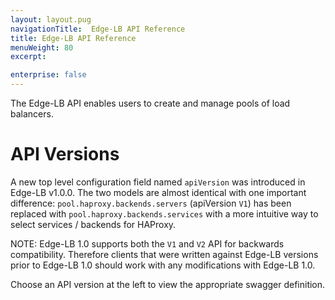 ```yaml
---
layout: layout.pug
navigationTitle:  Edge-LB API Reference
title: Edge-LB API Reference
menuWeight: 80
excerpt:

enterprise: false
---
```


The Edge-LB API enables users to create and manage pools of load balancers.

# API Versions

A new top level configuration field named `apiVersion` was introduced in Edge-LB v1.0.0. The two models are almost identical with one important difference: `pool.haproxy.backends.servers` (apiVersion `V1`) has been replaced with `pool.haproxy.backends.services` with a more intuitive way to select services / backends for HAProxy.

NOTE: Edge-LB 1.0 supports both the `V1` and `V2` API for backwards compatibility. Therefore clients that were written against Edge-LB versions prior to Edge-LB 1.0 should work with any modifications with Edge-LB 1.0.

Choose an API version at the left to view the appropriate swagger definition.
